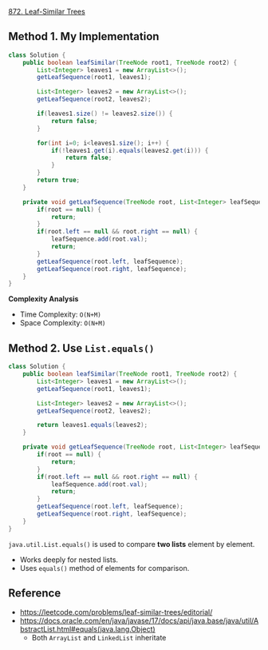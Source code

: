 [872. Leaf-Similar Trees](https://leetcode.com/problems/leaf-similar-trees/description/)


## Method 1. My Implementation
```java
class Solution {
    public boolean leafSimilar(TreeNode root1, TreeNode root2) {
        List<Integer> leaves1 = new ArrayList<>();
        getLeafSequence(root1, leaves1);

        List<Integer> leaves2 = new ArrayList<>();
        getLeafSequence(root2, leaves2);

        if(leaves1.size() != leaves2.size()) {
            return false;
        }

        for(int i=0; i<leaves1.size(); i++) {
            if(!leaves1.get(i).equals(leaves2.get(i))) {
                return false;
            }
        }
        return true;
    }

    private void getLeafSequence(TreeNode root, List<Integer> leafSequence) {
        if(root == null) {
            return;
        }
        if(root.left == null && root.right == null) {
            leafSequence.add(root.val);
            return;
        }
        getLeafSequence(root.left, leafSequence);
        getLeafSequence(root.right, leafSequence);
    }
}
```
**Complexity Analysis**
* Time Complexity: `O(N+M)`
* Space Complexity: `O(N+M)`


## Method 2. Use `List.equals()`
```java
class Solution {
    public boolean leafSimilar(TreeNode root1, TreeNode root2) {
        List<Integer> leaves1 = new ArrayList<>();
        getLeafSequence(root1, leaves1);

        List<Integer> leaves2 = new ArrayList<>();
        getLeafSequence(root2, leaves2);

        return leaves1.equals(leaves2);
    }

    private void getLeafSequence(TreeNode root, List<Integer> leafSequence) {
        if(root == null) {
            return;
        }
        if(root.left == null && root.right == null) {
            leafSequence.add(root.val);
            return;
        }
        getLeafSequence(root.left, leafSequence);
        getLeafSequence(root.right, leafSequence);
    }
}
```
`java.util.List.equals()` is used to compare **two lists** element by element.
* Works deeply for nested lists.
* Uses `equals()` method of elements for comparison.


## Reference
* https://leetcode.com/problems/leaf-similar-trees/editorial/
* https://docs.oracle.com/en/java/javase/17/docs/api/java.base/java/util/AbstractList.html#equals(java.lang.Object)
  * Both `ArrayList` and `LinkedList` inheritate 